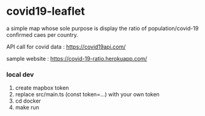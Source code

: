 # covid19-leaflet

a simple map whose sole purpose is display the ratio of population/covid-19 confirmed caes per country.

API call for covid data : https://covid19api.com/

sample website : https://covid-19-ratio.herokuapp.com/

### local dev
1. create mapbox token
2. replace src/main.ts (const token=...) with your own token
3. cd docker 
4. make run 